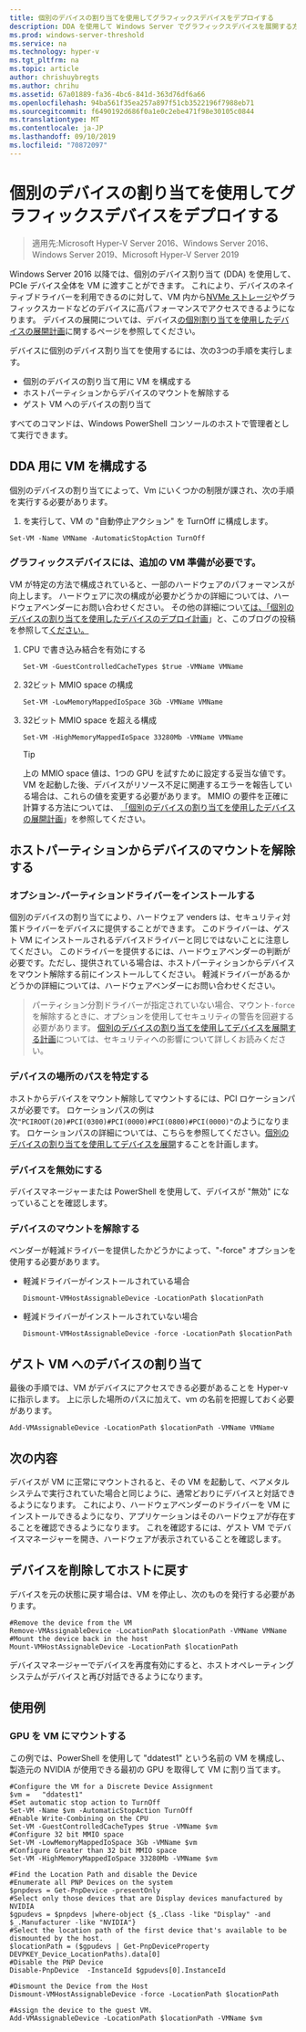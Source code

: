 ```yaml
---
title: 個別のデバイスの割り当てを使用してグラフィックスデバイスをデプロイする
description: DDA を使用して Windows Server でグラフィックスデバイスを展開する方法について説明します。
ms.prod: windows-server-threshold
ms.service: na
ms.technology: hyper-v
ms.tgt_pltfrm: na
ms.topic: article
author: chrishuybregts
ms.author: chrihu
ms.assetid: 67a01889-fa36-4bc6-841d-363d76df6a66
ms.openlocfilehash: 94ba561f35ea257a897f51cb3522196f7988eb71
ms.sourcegitcommit: f6490192d686f0a1e0c2ebe471f98e30105c0844
ms.translationtype: MT
ms.contentlocale: ja-JP
ms.lasthandoff: 09/10/2019
ms.locfileid: "70872097"
---
```

# <a name="deploy-graphics-devices-using-discrete-device-assignment"></a>個別のデバイスの割り当てを使用してグラフィックスデバイスをデプロイする

>適用先:Microsoft Hyper-V Server 2016、Windows Server 2016、Windows Server 2019、Microsoft Hyper-V Server 2019  

Windows Server 2016 以降では、個別のデバイス割り当て (DDA) を使用して、PCIe デバイス全体を VM に渡すことができます。  これにより、デバイスのネイティブドライバーを利用できるのに対して、VM 内から[NVMe ストレージ](./Deploying-storage-devices-using-dda.md)やグラフィックスカードなどのデバイスに高パフォーマンスでアクセスできるようになります。  デバイスの展開については、デバイス[の個別割り当てを使用したデバイスの展開計画](../plan/Plan-for-Deploying-Devices-using-Discrete-Device-Assignment.md)に関するページを参照してください。

デバイスに個別のデバイス割り当てを使用するには、次の3つの手順を実行します。
-   個別のデバイスの割り当て用に VM を構成する
-   ホストパーティションからデバイスのマウントを解除する
-   ゲスト VM へのデバイスの割り当て

すべてのコマンドは、Windows PowerShell コンソールのホストで管理者として実行できます。

## <a name="configure-the-vm-for-dda"></a>DDA 用に VM を構成する
個別のデバイスの割り当てによって、Vm にいくつかの制限が課され、次の手順を実行する必要があります。

1.  を実行して、VM の "自動停止アクション" を TurnOff に構成します。

```
Set-VM -Name VMName -AutomaticStopAction TurnOff
```

### <a name="some-additional-vm-preparation-is-required-for-graphics-devices"></a>グラフィックスデバイスには、追加の VM 準備が必要です。

VM が特定の方法で構成されていると、一部のハードウェアのパフォーマンスが向上します。  ハードウェアに次の構成が必要かどうかの詳細については、ハードウェアベンダーにお問い合わせください。 その他の詳細につい[ては、「個別のデバイスの割り当てを使用したデバイスのデプロイ計画](../plan/Plan-for-Deploying-Devices-using-Discrete-Device-Assignment.md)」と、このブログの投稿を参照して[ください。](https://techcommunity.microsoft.com/t5/Virtualization/Discrete-Device-Assignment-GPUs/ba-p/382266)

1. CPU で書き込み結合を有効にする
   ```
   Set-VM -GuestControlledCacheTypes $true -VMName VMName
   ```
2. 32ビット MMIO space の構成
   ```
   Set-VM -LowMemoryMappedIoSpace 3Gb -VMName VMName
   ```
3. 32ビット MMIO space を超える構成
   ```
   Set-VM -HighMemoryMappedIoSpace 33280Mb -VMName VMName
   ```
   > [!TIP] 
   > 上の MMIO space 値は、1つの GPU を試すために設定する妥当な値です。  VM を起動した後、デバイスがリソース不足に関連するエラーを報告している場合は、これらの値を変更する必要があります。 MMIO の要件を正確に計算する方法については、 [「個別のデバイスの割り当てを使用したデバイスの展開計画](../plan/Plan-for-Deploying-Devices-using-Discrete-Device-Assignment.md)」を参照してください。

## <a name="dismount-the-device-from-the-host-partition"></a>ホストパーティションからデバイスのマウントを解除する
### <a name="optional---install-the-partitioning-driver"></a>オプション-パーティションドライバーをインストールする
個別のデバイスの割り当てにより、ハードウェア venders は、セキュリティ対策ドライバーをデバイスに提供することができます。  このドライバーは、ゲスト VM にインストールされるデバイスドライバーと同じではないことに注意してください。  このドライバーを提供するには、ハードウェアベンダーの判断が必要です。ただし、提供されている場合は、ホストパーティションからデバイスをマウント解除する前にインストールしてください。  軽減ドライバーがあるかどうかの詳細については、ハードウェアベンダーにお問い合わせください。
> パーティション分割ドライバーが指定されていない場合、マウント`-force`を解除するときに、オプションを使用してセキュリティの警告を回避する必要があります。 [個別のデバイスの割り当てを使用してデバイスを展開する計画](../plan/Plan-for-Deploying-Devices-using-Discrete-Device-Assignment.md)については、セキュリティへの影響について詳しくお読みください。

### <a name="locating-the-devices-location-path"></a>デバイスの場所のパスを特定する
ホストからデバイスをマウント解除してマウントするには、PCI ロケーションパスが必要です。  ロケーションパスの例は次`"PCIROOT(20)#PCI(0300)#PCI(0000)#PCI(0800)#PCI(0000)"`のようになります。  ロケーションパスの詳細については、こちらを参照してください。[個別のデバイスの割り当てを使用してデバイスを展開](../plan/Plan-for-Deploying-Devices-using-Discrete-Device-Assignment.md)することを計画します。

### <a name="disable-the-device"></a>デバイスを無効にする
デバイスマネージャーまたは PowerShell を使用して、デバイスが "無効" になっていることを確認します。  

### <a name="dismount-the-device"></a>デバイスのマウントを解除する
ベンダーが軽減ドライバーを提供したかどうかによって、"-force" オプションを使用する必要があります。
- 軽減ドライバーがインストールされている場合
  ```
  Dismount-VMHostAssignableDevice -LocationPath $locationPath
  ```
- 軽減ドライバーがインストールされていない場合
  ```
  Dismount-VMHostAssignableDevice -force -LocationPath $locationPath
  ```

## <a name="assigning-the-device-to-the-guest-vm"></a>ゲスト VM へのデバイスの割り当て
最後の手順では、VM がデバイスにアクセスできる必要があることを Hyper-v に指示します。  上に示した場所のパスに加えて、vm の名前を把握しておく必要があります。

```
Add-VMAssignableDevice -LocationPath $locationPath -VMName VMName
```

## <a name="whats-next"></a>次の内容
デバイスが VM に正常にマウントされると、その VM を起動して、ベアメタルシステムで実行されていた場合と同じように、通常どおりにデバイスと対話できるようになります。  これにより、ハードウェアベンダーのドライバーを VM にインストールできるようになり、アプリケーションはそのハードウェアが存在することを確認できるようになります。  これを確認するには、ゲスト VM でデバイスマネージャーを開き、ハードウェアが表示されていることを確認します。

## <a name="removing-a-device-and-returning-it-to-the-host"></a>デバイスを削除してホストに戻す
デバイスを元の状態に戻す場合は、VM を停止し、次のものを発行する必要があります。
```
#Remove the device from the VM
Remove-VMAssignableDevice -LocationPath $locationPath -VMName VMName
#Mount the device back in the host
Mount-VMHostAssignableDevice -LocationPath $locationPath
```
デバイスマネージャーでデバイスを再度有効にすると、ホストオペレーティングシステムがデバイスと再び対話できるようになります。

## <a name="examples"></a>使用例

### <a name="mounting-a-gpu-to-a-vm"></a>GPU を VM にマウントする
この例では、PowerShell を使用して "ddatest1" という名前の VM を構成し、製造元の NVIDIA が使用できる最初の GPU を取得して VM に割り当てます。  
```
#Configure the VM for a Discrete Device Assignment
$vm =   "ddatest1"
#Set automatic stop action to TurnOff
Set-VM -Name $vm -AutomaticStopAction TurnOff
#Enable Write-Combining on the CPU
Set-VM -GuestControlledCacheTypes $true -VMName $vm
#Configure 32 bit MMIO space
Set-VM -LowMemoryMappedIoSpace 3Gb -VMName $vm
#Configure Greater than 32 bit MMIO space
Set-VM -HighMemoryMappedIoSpace 33280Mb -VMName $vm

#Find the Location Path and disable the Device
#Enumerate all PNP Devices on the system
$pnpdevs = Get-PnpDevice -presentOnly
#Select only those devices that are Display devices manufactured by NVIDIA
$gpudevs = $pnpdevs |where-object {$_.Class -like "Display" -and $_.Manufacturer -like "NVIDIA"}
#Select the location path of the first device that's available to be dismounted by the host.
$locationPath = ($gpudevs | Get-PnpDeviceProperty DEVPKEY_Device_LocationPaths).data[0]
#Disable the PNP Device
Disable-PnpDevice  -InstanceId $gpudevs[0].InstanceId

#Dismount the Device from the Host
Dismount-VMHostAssignableDevice -force -LocationPath $locationPath

#Assign the device to the guest VM.
Add-VMAssignableDevice -LocationPath $locationPath -VMName $vm
```
